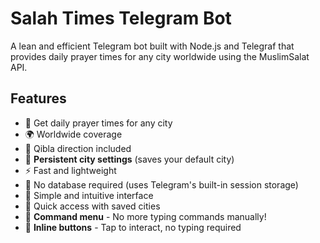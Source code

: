 # Salah Times Telegram Bot

A lean and efficient Telegram bot built with Node.js and Telegraf that provides daily prayer times for any city worldwide using the MuslimSalat API.

## Features

- 🕌 Get daily prayer times for any city
- 🌍 Worldwide coverage
- 🧭 Qibla direction included
- 💾 **Persistent city settings** (saves your default city)
- ⚡ Fast and lightweight
- 🚫 No database required (uses Telegram's built-in session storage)
- 💬 Simple and intuitive interface
- 🚀 Quick access with saved cities
- 🎯 **Command menu** - No more typing commands manually!
- 🔘 **Inline buttons** - Tap to interact, no typing required